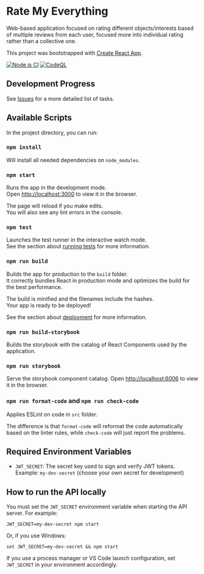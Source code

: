 # Rate My Everything

Web-based application focused on rating different objects/interests based of multiple reviews from each user, focused more into individual rating rather than a collective one.

This project was bootstrapped with [Create React App](https://github.com/facebook/create-react-app).

[![Node.js CI](https://github.com/cristiadu/rate-my-everything/actions/workflows/node.js.yml/badge.svg)](https://github.com/cristiadu/rate-my-everything/actions/workflows/node.js.yml)
[![CodeQL](https://github.com/cristiadu/rate-my-everything/actions/workflows/codeql-analysis.yml/badge.svg)](https://github.com/cristiadu/rate-my-everything/actions/workflows/codeql-analysis.yml)

## Development Progress
See [Issues](https://github.com/cristiadu/rate-my-everything/issues) for a more detailed list of tasks.

## Available Scripts

In the project directory, you can run:

### `npm install`
Will install all needed dependencies on `node_modules`.

### `npm start`

Runs the app in the development mode.\
Open [http://localhost:3000](http://localhost:3000) to view it in the browser.

The page will reload if you make edits.\
You will also see any lint errors in the console.

### `npm test`

Launches the test runner in the interactive watch mode.\
See the section about [running tests](https://facebook.github.io/create-react-app/docs/running-tests) for more information.

### `npm run build`

Builds the app for production to the `build` folder.\
It correctly bundles React in production mode and optimizes the build for the best performance.

The build is minified and the filenames include the hashes.\
Your app is ready to be deployed!

See the section about [deployment](https://facebook.github.io/create-react-app/docs/deployment) for more information.

### `npm run build-storybook`

Builds the storybook with the catalog of React Components used by the application.

### `npm run storybook`

Serve the storybook component catalog.
Open [http://localhost:6006](http://localhost:6006) to view it in the browser.

### `npm run format-code` and `npm run check-code`

Applies ESLint on code in `src` folder.

The difference is that `format-code` will reformat the code automatically based on the linter rules, while `check-code` will just report the problems.

## Required Environment Variables

- `JWT_SECRET`: The secret key used to sign and verify JWT tokens. Example: `my-dev-secret` (choose your own secret for development)

## How to run the API locally

You must set the `JWT_SECRET` environment variable when starting the API server. For example:

```
JWT_SECRET=my-dev-secret npm start
```

Or, if you use Windows:

```
set JWT_SECRET=my-dev-secret && npm start
```

If you use a process manager or VS Code launch configuration, set `JWT_SECRET` in your environment accordingly.
